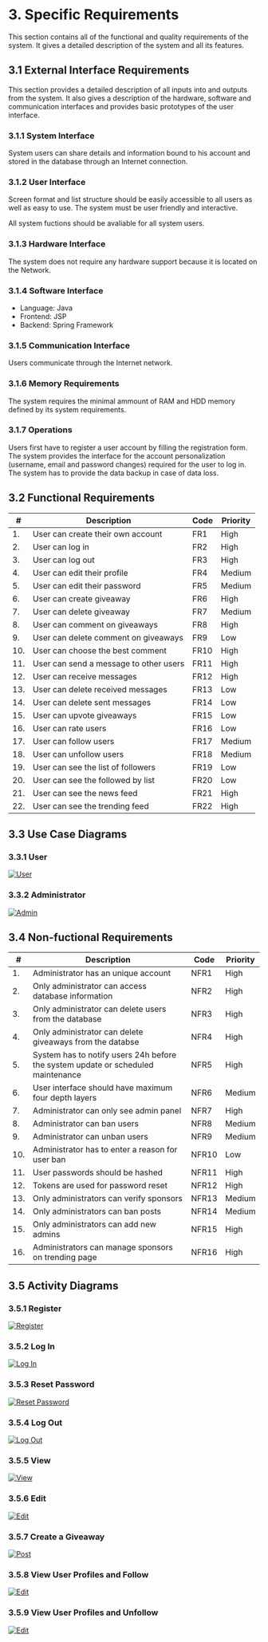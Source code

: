 # 3. Specific Requirements

This section contains all of the functional and quality requirements of the system. It gives a detailed description of the system and all its features. 

## 3.1 External Interface Requirements

This section provides a detailed description of all inputs into and outputs from the system. It also gives a description of the hardware, software and communication interfaces and provides basic prototypes of the user interface.

### 3.1.1 System Interface

System users can share details and information bound to his account and stored in the database through an Internet connection.

### 3.1.2 User Interface

Screen format and list structure should be easily accessible to all users as well as easy to use. The system must be user friendly and interactive.

All system fuctions should be avaliable for all system users.

### 3.1.3 Hardware Interface

The system does not require any hardware support because it is located on the Network.

### 3.1.4 Software Interface

- Language: Java
- Frontend: JSP
- Backend: Spring Framework

### 3.1.5 Communication Interface

Users communicate through the Internet network.

### 3.1.6 Memory Requirements

The system requires the minimal ammount of RAM and HDD memory defined by its system requirements.

### 3.1.7 Operations

Users first have to register a user account by filling the registration form. The system provides the interface for the account personalization (username, email and password changes) required for the user to log in. The system has to provide the data backup in case of data loss.

## 3.2 Functional Requirements

| #   | Description                            | Code | Priority |
|-----|----------------------------------------|------|----------|
| 1.  | User can create their own account      | FR1  | High     |
| 2.  | User can log in                        | FR2  | High     |
| 3.  | User can log out                       | FR3  | High     |
| 4.  | User can edit their profile            | FR4  | Medium   |
| 5.  | User can edit their password           | FR5  | Medium   |
| 6.  | User can create giveaway               | FR6  | High     |
| 7.  | User can delete giveaway               | FR7  | Medium   |
| 8.  | User can comment on giveaways          | FR8  | High     |
| 9.  | User can delete comment on giveaways   | FR9  | Low      |
| 10. | User can choose the best comment       | FR10 | High     |
| 11. | User can send a message to other users | FR11 | High     |
| 12. | User can receive messages   		   | FR12 | High     |
| 13. | User can delete received messages      | FR13 | Low      |
| 14. | User can delete sent messages          | FR14 | Low      |
| 15. | User can upvote giveaways          	   | FR15 | Low      |
| 16. | User can rate users          		   | FR16 | Low      |
| 17. | User can follow users          		   | FR17 | Medium   |
| 18. | User can unfollow users        		   | FR18 | Medium   |
| 19. | User can see the list of followers     | FR19 | Low      |
| 20. | User can see the followed by list      | FR20 | Low      |
| 21. | User can see the news feed     		   | FR21 | High     |
| 22. | User can see the trending feed 		   | FR22 | High     |

## 3.3 Use Case Diagrams

### 3.3.1 User

[![User](../images/usecaseuser.png)](../images/usecaseuser.png)

### 3.3.2 Administrator

[![Admin](../images/usecaseadmin.png)](../images/usecaseadmin.png)

## 3.4 Non-fuctional Requirements

| #   | Description                            											  | Code  | Priority |
|-----|-----------------------------------------------------------------------------------|-------|----------|
| 1.  | Administrator has an unique account      										  | NFR1  | High     |
| 2.  | Only administrator can access database information                        		  | NFR2  | High     |
| 3.  | Only administrator can delete users from the database                       	  | NFR3  | High     |
| 4.  | Only administrator can delete giveaways from the databse            			  | NFR4  | High   	 |
| 5.  | System has to notify users 24h before the system update or scheduled maintenance  | NFR5  | High     |
| 6.  | User interface should have maximum four depth layers               				  | NFR6  | Medium   |
| 7.  | Administrator can only see admin panel         									  | NFR7  | High     |
| 8.  | Administrator can ban users   													  | NFR8  | Medium   |
| 9.  | Administrator can unban users       											  | NFR9  | Medium   |
| 10. | Administrator has to enter a reason for user ban 								  | NFR10 | Low      |
| 11. | User passwords should be hashed   												  | NFR11 | High     |
| 12. | Tokens are used for password reset   											  | NFR12 | High     |
| 13. | Only administrators can verify sponsors  										  | NFR13 | Medium   |
| 14. | Only administrators can ban posts   											  | NFR14 | Medium   |
| 15. | Only administrators can add new admins   										  | NFR15 | High     |
| 16. | Administrators can manage sponsors on trending page   							  | NFR16 | High     |

## 3.5 Activity Diagrams

### 3.5.1 Register

[![Register](../images/activityregister.png)](../images/activityregister.png)

### 3.5.2 Log In

[![Log In](../images/activitylogin.png)](../images/activitylogin.png)

### 3.5.3 Reset Password

[![Reset Password](../images/activityresetpassword.png)](../images/activityresetpassword.png)

### 3.5.4 Log Out

[![Log Out](../images/activitylogout.png)](../images/activitylogout.png)

### 3.5.5 View

[![View](../images/activityview.png)](../images/activityview.png)

### 3.5.6 Edit

[![Edit](../images/activityedit.png)](../images/activityedit.png)

### 3.5.7 Create a Giveaway

[![Post](../images/activitypost.png)](../images/activitypost.png)

### 3.5.8 View User Profiles and Follow

[![Edit](../images/activityviewfollow.png)](../images/activityviewfollow.png)

### 3.5.9 View User Profiles and Unfollow

[![Edit](../images/activityviewunfollow.png)](../images/activityviewunfollow.png)